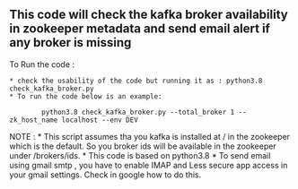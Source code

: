 ## This code will check the kafka broker availability in zookeeper metadata and send email alert if any broker is missing

To Run the code :

    * check the usability of the code but running it as : python3.8 check_kafka_broker.py
    * To run the code below is an example:

            python3.8 check_kafka_broker.py --total_broker 1 --zk_host_name localhost --env DEV

NOTE :
    * This script assumes tha you kafka is installed at / in the zookeeper which is the default. So you broker ids will be available in the zookeeper under /brokers/ids.
    * This code is based on python3.8
    * To send email using gmail smtp , you have to enable IMAP and Less secure app access in your gmail settings. Check in google how to do this.
            